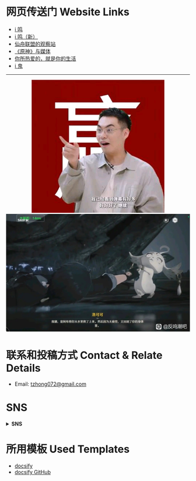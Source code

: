 # 网页传送门 Website Links
- [i 鸣](https://bxx-114514.github.io/iming-blog/)
- [i 鸣（新）](https://bxx-114514.github.io/new-iming-blog)
- [仙舟联盟的观察站](https://bxx-114514.github.io/xzlm-hyv/)
- [《原神》与媒体](https://bxx-114514.github.io/genshinimpact-and-media/)
- [你所热爱的，就是你的生活](https://bxx-114514.github.io/evil-of-bilibili/)
- [i 鬼](https://bxx-114514.github.io/igui-blog/)

---

<div align="center">

![logo](https://raw.githubusercontent.com/bxx-114514/bxx-114514/refs/heads/main/head.jpg)
![](https://raw.githubusercontent.com/bxx-114514/bxx-114514/refs/heads/main/head2.jpg)

</div>

# 联系和投稿方式 Contact & Relate Details
* Email: tzhong072@gmail.com

# SNS

<details>
<summary><strong>SNS</strong></summary>

<br>

* 德波大饭店 bilibili: https://space.bilibili.com/626140137
* YouTube: https://youtube.com/@buxianxian-ii45i4
* 小红书 Xiaohongshu/Redbook: https://www.xiaohongshu.com/user/profile/67f387fa000000000d009f9d
* 微博 Weibo: https://weibo.com/u/7847016698
* X (Twitter): https://x.com/bxx_114514
* Threads: https://www.threads.com/@114514buxianxian
* Bluesky: https://bsky.app/profile/bxx-114514.bsky.social
* Instagram: https://www.instagram.com/114514buxianxian/

</details>

# 所用模板 Used Templates
- [docsify](https://docsify.js.org/)
- [docsify GitHub](https://github.com/docsifyjs/docsify/)
